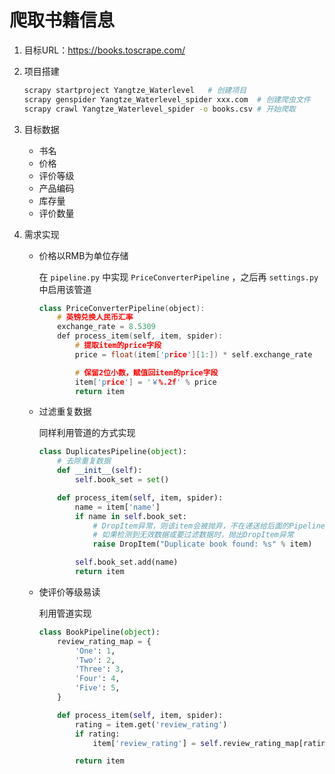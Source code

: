 # 爬取书籍信息

1. 目标URL：https://books.toscrape.com/

2. 项目搭建

   ```bash
   scrapy startproject Yangtze_Waterlevel   # 创建项目
   scrapy genspider Yangtze_Waterlevel_spider xxx.com  # 创建爬虫文件
   scrapy crawl Yangtze_Waterlevel_spider -o books.csv # 开始爬取
   ```

3. 目标数据

   - 书名
   - 价格
   - 评价等级
   - 产品编码
   - 库存量
   - 评价数量

4. 需求实现

   - 价格以RMB为单位存储

     在 `pipeline.py` 中实现 `PriceConverterPipeline` ，之后再 `settings.py` 中启用该管道

     ```cpp
     class PriceConverterPipeline(object):
         # 英镑兑换人民币汇率
         exchange_rate = 8.5309
         def process_item(self, item, spider):
             # 提取item的price字段
             price = float(item['price'][1:]) * self.exchange_rate
     
             # 保留2位小数，赋值回item的price字段
             item['price'] = '￥%.2f' % price
             return item
     ```

   - 过滤重复数据

     同样利用管道的方式实现

     ```python
     class DuplicatesPipeline(object):
         # 去除重复数据
         def __init__(self):
             self.book_set = set()
     
         def process_item(self, item, spider):
             name = item['name']
             if name in self.book_set:
                 # DropItem异常，则该item会被抛弃，不在递送给后面的Pipeline处理，也不会导出到文件。
                 # 如果检测到无效数据或要过滤数据时，抛出DropItem异常
                 raise DropItem("Duplicate book found: %s" % item)
     
             self.book_set.add(name)
             return item
     ```
     
   - 使评价等级易读

     利用管道实现

     ```python
     class BookPipeline(object):
         review_rating_map = {
             'One': 1,
             'Two': 2,
             'Three': 3,
             'Four': 4,
             'Five': 5,
         }
     
         def process_item(self, item, spider):
             rating = item.get('review_rating')
             if rating:
                 item['review_rating'] = self.review_rating_map[rating]
     
             return item
     ```

     